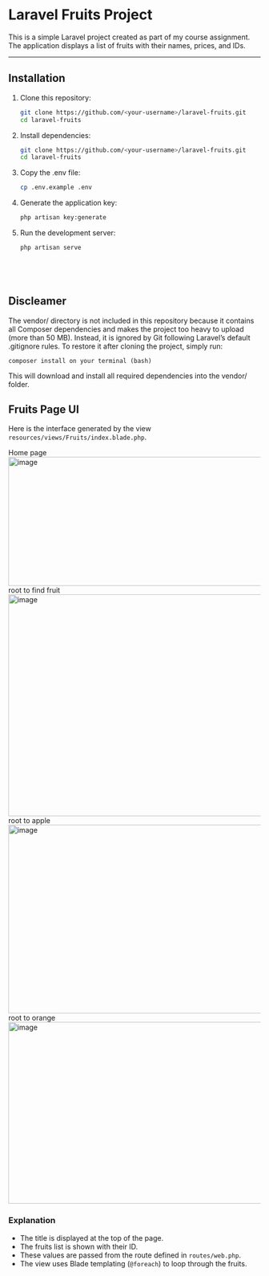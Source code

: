 # Laravel Fruits Project

This is a simple Laravel project created as part of my course assignment.  
The application displays a list of fruits with their names, prices, and IDs.

---

## Installation

1. Clone this repository:
   ```bash
   git clone https://github.com/<your-username>/laravel-fruits.git
   cd laravel-fruits
2. Install dependencies:
   ```bash
   git clone https://github.com/<your-username>/laravel-fruits.git
   cd laravel-fruits
3. Copy the .env file:
   ```bash
   cp .env.example .env
4. Generate the application key:
   ```bash
   php artisan key:generate
5. Run the development server:
   ```bash
   php artisan serve
    



   

## Discleamer

The vendor/ directory is not included in this repository because it contains all Composer dependencies and makes the project too heavy to upload (more than 50 MB).
Instead, it is ignored by Git following Laravel’s default .gitignore rules.
To restore it after cloning the project, simply run: 

    composer install on your terminal (bash)

This will download and install all required dependencies into the vendor/ folder.



## Fruits Page UI

Here is the interface generated by the view `resources/views/Fruits/index.blade.php`.

Home page <img width="512" height="257" alt="image" src="https://github.com/user-attachments/assets/075fa7f0-0f66-4987-9db6-a3a9d0015395" />
root to find fruit<img width="1919" height="442" alt="image" src="https://github.com/user-attachments/assets/dff39aad-f120-4fb0-8b09-658ddf39501b" />
root to apple <img width="1919" height="376" alt="image" src="https://github.com/user-attachments/assets/a4fbd653-ceba-4883-9820-a330c64f03b4" />
root to orange <img width="1919" height="362" alt="image" src="https://github.com/user-attachments/assets/7dee942c-73a5-425a-b4cf-794171c27802" />



### Explanation
- The title is displayed at the top of the page.  
- The fruits list is shown with their ID.  
- These values are passed from the route defined in `routes/web.php`.  
- The view uses Blade templating (`@foreach`) to loop through the fruits.

    


